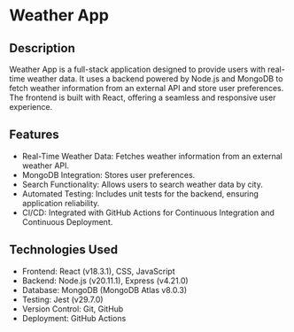 # Weather App

## Description
Weather App is a full-stack application designed to provide users with real-time weather data. It uses a backend powered by Node.js and MongoDB to fetch weather information from an external API and store user preferences. The frontend is built with React, offering a seamless and responsive user experience.

## Features
- Real-Time Weather Data: Fetches weather information from an external weather API.  
- MongoDB Integration: Stores user preferences.  
- Search Functionality: Allows users to search weather data by city.  
- Automated Testing: Includes unit tests for the backend, ensuring application reliability.  
- CI/CD: Integrated with GitHub Actions for Continuous Integration and Continuous Deployment.

## Technologies Used
- Frontend: React (v18.3.1), CSS, JavaScript  
- Backend: Node.js (v20.11.1), Express (v4.21.0)  
- Database: MongoDB (MongoDB Atlas v8.0.3)  
- Testing: Jest (v29.7.0)  
- Version Control: Git, GitHub  
- Deployment: GitHub Actions
